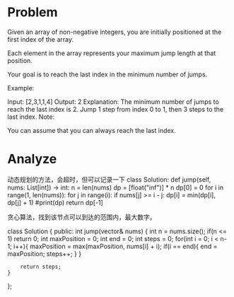 # Problem
Given an array of non-negative integers, you are initially positioned at the first index of the array.

Each element in the array represents your maximum jump length at that position.

Your goal is to reach the last index in the minimum number of jumps.

Example:

Input: [2,3,1,1,4]
Output: 2
Explanation: The minimum number of jumps to reach the last index is 2.
    Jump 1 step from index 0 to 1, then 3 steps to the last index.
Note:

You can assume that you can always reach the last index.

# Analyze
动态规划的方法，会超时，但可以记录一下
class Solution:
    def jump(self, nums: List[int]) -> int:
        n = len(nums)
        dp = [float("inf")] * n
        dp[0] = 0
        for i in range(1, len(nums)):
            for j in range(i):
                if nums[j] >= i - j:
                    dp[i] = min(dp[i], dp[j] + 1)
        #print(dp)
        return dp[-1]



贪心算法，找到该节点可以到达的范围内，最大数字。

class Solution {
public:
    int jump(vector<int>& nums) {
        int n = nums.size();
        if(n <= 1) return 0;
        int maxPosition = 0;
        int end = 0;
        int steps = 0;
        for(int i = 0; i < n-1; i++){
            maxPosition = max(maxPosition, nums[i] + i);
            if(i == end){
                end = maxPosition;
                steps++;
            }
        }


        return steps;
    }
};

